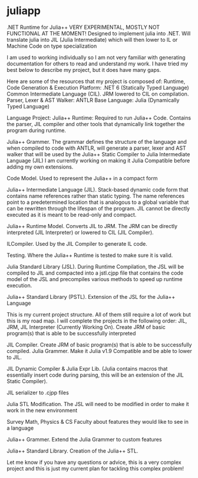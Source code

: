 # juliapp
.NET Runtime for Julia++
VERY EXPERIMENTAL, MOSTLY NOT FUNCTIONAL AT THE MOMENT!
Designed to implement julia into .NET. Will translate julia into JIL (Julia Intermediate) which will then lower to IL or Machine Code on type specialization

I am used to working individually so I am not very familiar with generating documentation for others to read and understand my work. I have tried my best below to describe my project, but it does have many gaps.

Here are some of the resources that my project is composed of:
Runtime, Code Generation & Execution Platform: .NET 6 (Statically Typed Language)
Common Intermediate Language (CIL). JRM lowered to CIL on compilation.
Parser, Lexer & AST Walker: ANTLR 
Base Language: Julia (Dynamically Typed Language) 

Language Project:
Julia++ Runtime: Required to run Julia++ Code. Contains the parser, JIL compiler and other tools that dynamically link together the program during runtime. 

Julia++ Grammer. The grammar defines the structure of the language and when compiled to code with ANTLR, will generate a parser, lexer and AST walker that will be used by the Julia++ Static Compiler to Julia Intermediate Language (JIL) I am currently working on making it Julia Compatible before adding my own extensions.

Code Model. Used to represent the Julia++ in a compact form

Julia++ Intermediate Language (JIL). Stack-based dynamic code form that contains name references rather than static typing. The name references point to a predetermined location that is analogous to a global variable that can be rewritten through the lifespan of the program. JIL cannot be directly executed as it is meant to be read-only and compact.

Julia++ Runtime Model. Converts JIL to JRM. The JRM can be directly interpreted (JIL Interpreter) or lowered to CIL (JIL Compiler). 

ILCompiler. Used by the JIL Compiler to generate IL code.

Testing. Where the Julia++ Runtime is tested to make sure it is valid.

Julia Standard Library (JSL). During Runtime Compilation, the JSL will be compiled to JIL and compacted into a jstl.cjpp file that contains the code model of the JSL and precompiles various methods to speed up runtime execution.

Julia++ Standard Library (PSTL). Extension of the JSL for the Julia++ Language

This is my current project structure. All of them still require a lot of work but this is my road map. I will complete the projects in the following order: 
JIL, JRM, JIL Interpreter (Currently Working On). Create JRM of basic program(s) that is able to be successfully interpreted

JIL Compiler.  Create JRM of basic program(s) that is able to be successfully compiled.
Julia Grammer. Make it Julia v1.9 Compatible and be able to lower to JIL.

JIL Dynamic Compiler & Julia Expr Lib. (Julia contains macros that essentially insert code during parsing, this will be an extension of the JIL Static Compiler).

JIL serializer to .cjpp files

Julia STL Modification. The JSL will need to be modified in order to make it work in the new environment

Survey Math, Physics & CS Faculty about features they would like to see in a language

Julia++ Grammer. Extend the Julia Grammer to custom features

Julia++ Standard Library. Creation of the Julia++ STL. 

Let me know if you have any questions or advice, this is a very complex project and this is just my current plan for tackling this complex problem!



